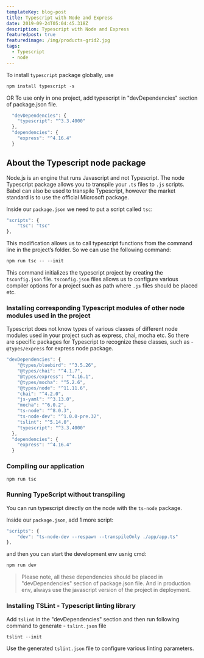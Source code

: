 ```yaml
---
templateKey: blog-post
title: Typescript with Node and Express
date: 2019-09-24T05:04:45.318Z
description: Typescript with Node and Express
featuredpost: true
featuredimage: /img/products-grid2.jpg
tags:
  - Typescript
  - node
---
```

To install `typescript` package globally, use
```javascript
npm install typescript -s
```
OR 
To use only in one project, add typescript in "devDependencies" section of package.json file.
```javascript
  "devDependencies": {    
    "typescript": "^3.3.4000"
  },
  "dependencies": {
    "express": "^4.16.4"
  }
```

## About the Typescript node package
Node.js is an engine that runs Javascript and not Typescript. The node Typescript package allows you to transpile your `.ts` files to `.js` scripts. Babel can also be used to transpile Typescript, however the market standard is to use the official Microsoft package.

Inside our `package.json` we need to put a script called `tsc`:
```javascript
"scripts": {
    "tsc": "tsc"
},
```

This modification allows us to call typescript functions from the command line in the project’s folder. So we can use the following command:
```javascript
npm run tsc -- --init
```
This command initializes the typescript project by creating the `tsconfig.json` file.
`tsconfig.json` files allows us to configure various compiler options for a project such as path where `.js` files should be placed etc.

### Installing corresponding Typescript modules of other node modules used in the project
Typescript does not know types of various classes of different node modules used in your project such as express, chai, mocha etc.
So there are specific packages for Typescript to recognize these classes, such as - `@types/express` for express node package.

```javascript
"devDependencies": {
    "@types/bluebird": "^3.5.26",
    "@types/chai": "^4.1.7",
    "@types/express": "^4.16.1",
    "@types/mocha": "^5.2.6",
    "@types/node": "^11.11.6",
    "chai": "^4.2.0",
    "js-yaml": "^3.13.0",
    "mocha": "^6.0.2",
    "ts-node": "^8.0.3",
    "ts-node-dev": "^1.0.0-pre.32",
    "tslint": "^5.14.0",
    "typescript": "^3.3.4000"
  },
  "dependencies": {
    "express": "^4.16.4"
  }
```

### Compiling our application
```javascript
npm run tsc
```

### Running TypeScript without transpiling
You can run typescript directly on the node with the `ts-node` package.

Inside our `package.json`, add 1 more script:
```javascript
"scripts": {
    "dev": "ts-node-dev --respawn --transpileOnly ./app/app.ts"
},
```
and then you can start the development env usnig cmd:
```javascript
npm run dev
```

> Please note, all these dependencies should be placed in "devDependencies" section of package.json file.
And in production env, always use the javascript version of the project in deployment.

### Installing TSLint - Typescript linting library
Add `tslint` in the "devDependencies" section and then run following command to generate - `tslint.json` file
```javascript
tslint --init
```
Use the generated `tslint.json` file to configure various linting parameters.
